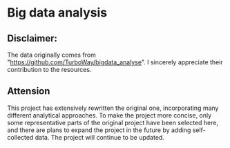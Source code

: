 # Big data analysis
## Disclaimer:
The data originally comes from "https://github.com/TurboWay/bigdata_analyse". I sincerely appreciate their contribution to the resources.

## Attension
This project has extensively rewritten the original one, incorporating many different analytical approaches.
To make the project more concise, only some representative parts of the original project have been selected here,
and there are plans to expand the project in the future by adding self-collected data. The project will continue to be updated.

